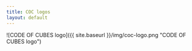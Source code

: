 ```yaml
---
title: COC logos
layout: default
---
```


![CODE OF CUBES logo]({{ site.baseurl }}/img/coc-logo.png "CODE OF CUBES logo")
